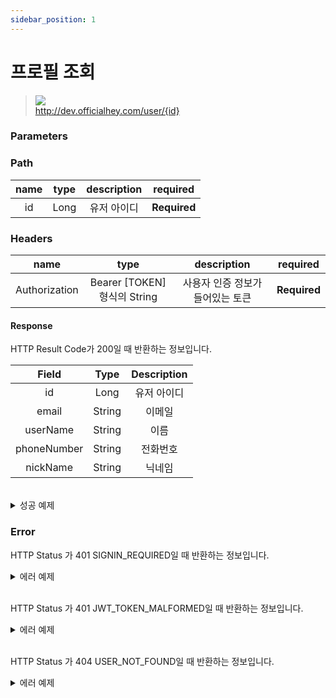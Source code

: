 ```yaml
---
sidebar_position: 1
---
```


# 프로필 조회


> ![](https://img.shields.io/static/v1?label=&message=GET&color=blue) <br/>
> http://dev.officialhey.com/user/{id}


### Parameters
### Path
| name | type | description | required |
|:----:|:----:|:-----------:| :---: |
|  id  | Long |   유저 아이디    | **Required** |

### Headers
|      name     |           type            |  description  | required |
|:-------------:|:-------------------------:|:-------------:| :---: |
| Authorization | Bearer [TOKEN] 형식의 String | 사용자 인증 정보가 들어있는 토큰	 | **Required** |



#### Response

HTTP Result Code가 200일 때 반환하는 정보입니다.


|    Field    |  Type  | Description |   
|:-----------:|:------:|:-----------:|
|     id      |  Long  |   유저 아이디    | 
|    email    | String |     이메일     |   
|  userName   | String |     이름      |  
| phoneNumber | String |    전화번호     |   
|  nickName   | String |     닉네임     |  

<br/>

  <details markdown="1">
  <summary>성공 예제</summary>

  ```
{
    "ok": true,
    "data": {
        "id": 1,
        "email": "testt@test.com",
        "userName": "test",
        "phoneNumber": "01000100000",
        "nickName": "Test"
    }
}
  ```
  </details>

### Error

HTTP Status 가 401 SIGNIN_REQUIRED일 때 반환하는 정보입니다.

<details markdown="1">
  <summary>에러 예제 </summary>

  ```
  {
    "ok": false,
    "timestamp": "2024-04-18T16:20:43.101276",
    "status": 401,
    "error": "UNAUTHORIZED",
    "code": "SIGNIN_REQUIRED",
    "message": "로그인을 하지 않았습니다."
}
  ```


  </details>
<br/>

HTTP Status 가 401 JWT_TOKEN_MALFORMED일 때 반환하는 정보입니다.


<details markdown="1">
  <summary>에러 예제 </summary>

  ```
  {
    "ok": false,
    "timestamp": "2024-04-18T16:33:08.654105",
    "status": 401,
    "error": "UNAUTHORIZED",
    "code": "JWT_TOKEN_MALFORMED",
    "message": "JWT 토큰 형식이 맞지 않습니다."
}
  ```


  </details>
<br/>

HTTP Status 가 404 USER_NOT_FOUND일 때 반환하는 정보입니다.

<details markdown="1">
  <summary>에러 예제</summary>

  ```
{
    "ok": false,
    "timestamp": "2024-04-18T16:24:34.500251",
    "status": 404,
    "error": "NOT_FOUND",
    "code": "USER_NOT_FOUND",
    "message": "유저를 찾을 수 없습니다."
}
  ```
  </details>
<br/>